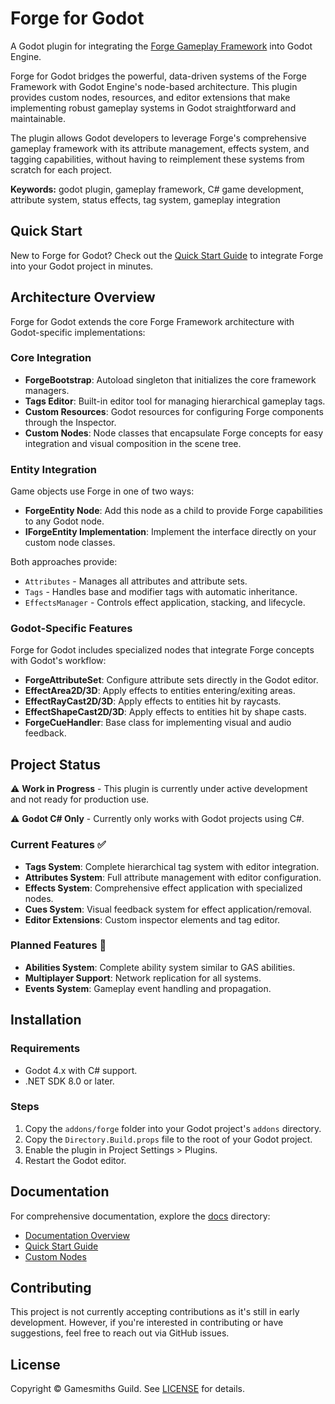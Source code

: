 # Forge for Godot

A Godot plugin for integrating the [Forge Gameplay Framework](https://github.com/gamesmiths-guild/forge) into Godot Engine.

Forge for Godot bridges the powerful, data-driven systems of the Forge Framework with Godot Engine's node-based architecture. This plugin provides custom nodes, resources, and editor extensions that make implementing robust gameplay systems in Godot straightforward and maintainable.

The plugin allows Godot developers to leverage Forge's comprehensive gameplay framework with its attribute management, effects system, and tagging capabilities, without having to reimplement these systems from scratch for each project.

**Keywords:** godot plugin, gameplay framework, C# game development, attribute system, status effects, tag system, gameplay integration

## Quick Start

New to Forge for Godot? Check out the [Quick Start Guide](docs/quick-start.md) to integrate Forge into your Godot project in minutes.

## Architecture Overview

Forge for Godot extends the core Forge Framework architecture with Godot-specific implementations:

### Core Integration

- **ForgeBootstrap**: Autoload singleton that initializes the core framework managers.
- **Tags Editor**: Built-in editor tool for managing hierarchical gameplay tags.
- **Custom Resources**: Godot resources for configuring Forge components through the Inspector.
- **Custom Nodes**: Node classes that encapsulate Forge concepts for easy integration and visual composition in the scene tree.

### Entity Integration

Game objects use Forge in one of two ways:

- **ForgeEntity Node**: Add this node as a child to provide Forge capabilities to any Godot node.
- **IForgeEntity Implementation**: Implement the interface directly on your custom node classes.

Both approaches provide:

- `Attributes` - Manages all attributes and attribute sets.
- `Tags` - Handles base and modifier tags with automatic inheritance.
- `EffectsManager` - Controls effect application, stacking, and lifecycle.

### Godot-Specific Features

Forge for Godot includes specialized nodes that integrate Forge concepts with Godot's workflow:

- **ForgeAttributeSet**: Configure attribute sets directly in the Godot editor.
- **EffectArea2D/3D**: Apply effects to entities entering/exiting areas.
- **EffectRayCast2D/3D**: Apply effects to entities hit by raycasts.
- **EffectShapeCast2D/3D**: Apply effects to entities hit by shape casts.
- **ForgeCueHandler**: Base class for implementing visual and audio feedback.

## Project Status

⚠️ **Work in Progress** - This plugin is currently under active development and not ready for production use.

⚠️ **Godot C# Only** - Currently only works with Godot projects using C#.

### Current Features ✅

- **Tags System**: Complete hierarchical tag system with editor integration.
- **Attributes System**: Full attribute management with editor configuration.
- **Effects System**: Comprehensive effect application with specialized nodes.
- **Cues System**: Visual feedback system for effect application/removal.
- **Editor Extensions**: Custom inspector elements and tag editor.

### Planned Features 🚧

- **Abilities System**: Complete ability system similar to GAS abilities.
- **Multiplayer Support**: Network replication for all systems.
- **Events System**: Gameplay event handling and propagation.

## Installation

### Requirements

- Godot 4.x with C# support.
- .NET SDK 8.0 or later.

### Steps

1. Copy the `addons/forge` folder into your Godot project's `addons` directory.
2. Copy the `Directory.Build.props` file to the root of your Godot project.
3. Enable the plugin in Project Settings > Plugins.
4. Restart the Godot editor.

## Documentation

For comprehensive documentation, explore the [docs](docs) directory:

- [Documentation Overview](docs/README.md)
- [Quick Start Guide](docs/quick-start.md)
- [Custom Nodes](docs/nodes.md)

## Contributing

This project is not currently accepting contributions as it's still in early development. However, if you're interested in contributing or have suggestions, feel free to reach out via GitHub issues.

## License

Copyright © Gamesmiths Guild. See [LICENSE](LICENSE) for details.
